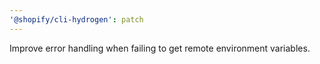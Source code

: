 ```yaml
---
'@shopify/cli-hydrogen': patch
---
```


Improve error handling when failing to get remote environment variables.
